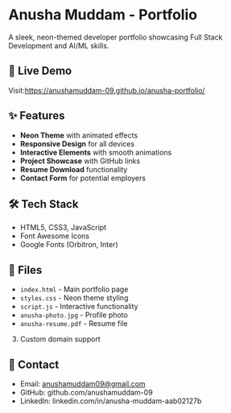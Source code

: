 # Anusha Muddam - Portfolio

A sleek, neon-themed developer portfolio showcasing Full Stack Development and AI/ML skills.

## 🚀 Live Demo
Visit:https://anushamuddam-09.github.io/anusha-portfolio/

## ✨ Features
- **Neon Theme** with animated effects
- **Responsive Design** for all devices
- **Interactive Elements** with smooth animations
- **Project Showcase** with GitHub links
- **Resume Download** functionality
- **Contact Form** for potential employers

## 🛠️ Tech Stack
- HTML5, CSS3, JavaScript
- Font Awesome Icons
- Google Fonts (Orbitron, Inter)

## 📁 Files
- `index.html` - Main portfolio page
- `styles.css` - Neon theme styling
- `script.js` - Interactive functionality
- `anusha-photo.jpg` - Profile photo
- `anusha-resume.pdf` - Resume file

3. Custom domain support

## 📧 Contact
- Email: anushamuddam09@gmail.com
- GitHub: github.com/anushamuddam-09
- LinkedIn: linkedin.com/in/anusha-muddam-aab02127b 
